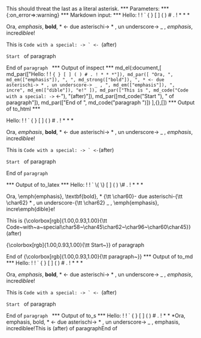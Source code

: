 This should threat the last as a literal asterisk.
*** Parameters: ***
{:on_error=>:warning}
*** Markdown input: ***
 Hello: ! \! \` \{ \} \[ \] \( \) \# \. \! * \* *


Ora, *emphasis*, **bold**, * <- due asterischi-> * , un underscore-> _ , _emphasis_,
 incre*dible*e!

This is ``Code with a special: -> ` <- ``(after)

`Start ` of paragraph

End of `paragraph `
*** Output of inspect ***
md_el(:document,[
	md_par(["Hello: ! ! ` { } [ ] ( ) # . ! * * *"]),
	md_par([
		"Ora, ",
		md_em(["emphasis"]),
		", ",
		md_strong(["bold"]),
		", * <- due asterischi-> * , un underscore-> _ , ",
		md_em(["emphasis"]),
		", incre",
		md_em(["dible"]),
		"e!"
	]),
	md_par(["This is ", md_code("Code with a special: -> ` <-"), "(after)"]),
	md_par([md_code("Start "), " of paragraph"]),
	md_par(["End of ", md_code("paragraph ")])
],{},[])
*** Output of to_html ***
<p>Hello: ! ! ` { } [ ] ( ) # . ! * * *</p>

<p>Ora, <em>emphasis</em>, <strong>bold</strong>, * &lt;- due asterischi-&gt; * , un underscore-&gt; _ , <em>emphasis</em>, incre<em>dible</em>e!</p>

<p>This is <code>Code with a special: -&gt; ` &lt;-</code>(after)</p>

<p><code>Start </code> of paragraph</p>

<p>End of <code>paragraph </code></p>
*** Output of to_latex ***
Hello: ! ! ` \{ \} [ ] ( ) \# . ! * * *

Ora, \emph{emphasis}, \textbf{bold}, * {\tt \char60}- due asterischi-{\tt \char62} * , un underscore-{\tt \char62} \_ , \emph{emphasis}, incre\emph{dible}e!

This is {\colorbox[rgb]{1.00,0.93,1.00}{\tt Code~with~a~special\char58~\char45\char62~\char96~\char60\char45}}(after)

{\colorbox[rgb]{1.00,0.93,1.00}{\tt Start~}} of paragraph

End of {\colorbox[rgb]{1.00,0.93,1.00}{\tt paragraph~}}
*** Output of to_md ***
Hello: ! \! \` \{ \} \[ \] \( \) \# \. \! * \* *


Ora, *emphasis*, **bold**, * <- due
asterischi-> * , un underscore-> _ ,
*emphasis*, incre*dible*e!

This is ``Code with a special: -> ` <- ``(after)

`Start ` of paragraph

End of `paragraph `
*** Output of to_s ***
Hello: ! ! ` { } [ ] ( ) # . ! * * *Ora, emphasis, bold, * <- due asterischi-> * , un underscore-> _ , emphasis, incrediblee!This is (after) of paragraphEnd of
